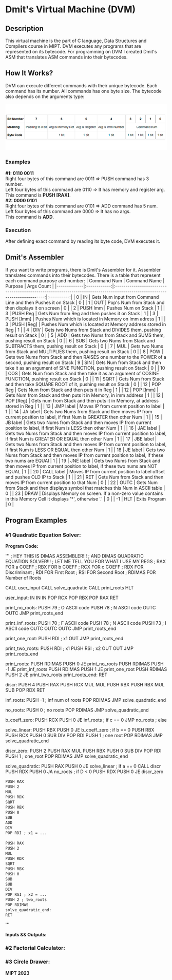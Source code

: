 

Dmit's Virtual Machine (DVM)
=========================
Description
--------------

This virtual machine is the part of C language, Data Structures and Compilers course in MIPT. 
DVM executes any programs that are represented on its bytecode.
 For programming on DVM I created Dmit's ASM that translates ASM commands into their bytecodes.

 How It Works?
--------------
DVM can execute different commands with their unique bytecode.
Each command has its number. All commands has one byte size. The bytecode also depends on the arguments type: 

![Bytecode](bytecode_expl.png)

### Examples
**#1: 0110 0011** \
Right four bytes of this command are 0011 => PUSH command has 3 number. \
Left four bytes of this command are 0110 => It has memory and register arg. \
This command is **PUSH [RAX]**. \
**#2: 0000 0101** \
 Right four bytes of this command are 0101 => ADD command has 5 num. \
Left four bytes of this command are 0000 => It has no args. \
This command is **ADD**. 
### Execution
After defining exact command by reading its byte code, DVM executes it.
## Dmit's Assembler
If you want to write programs, there is Dmit's Assembler for it.  Assembler translates commands into their bytecodes. There is a table that represent each command purpose and number:
| Command Num | Command Name |                                                           Purpose                                                          | Args Count |
|-------------|:------------:|:--------------------------------------------------------------------------------------------------------------------------:|:----------:|
|      0      |      IN      | Gets Num input from Command Line and then Pushes it on Stack                                                                 |      0     |
|      1      |      OUT     | Pop's Num from Stack and then displays it on screen                                                                        |      0     |
|      2      |   PUSH Imm   | Pushes Num on Stack                                                                                                        |      1     |
|      3      |   PUSH Reg   | Gets Num from Reg and then pushes it on Stack                                                                              |      1     |
|      3      |  PUSH [Imm]  | Pushes Num which is located in Memory on Imm adress                                                                        |      1     |
|      3      |  PUSH [Reg]  | Pushes Num which is located at Memory address stored in Reg                                                         |      1     |
|      4      |      DIV     | Gets two Nums from Stack and DIVIDES them, pushing result on Stack                                                     |      0     |
|      5      |      ADD     | Gets two Nums from Stack and SUMS them, pushing result on Stack                                                         |      0     |
|      6      |      SUB     | Gets two Nums from Stack and SUBTRACTS them, pushing result on Stack                                                  |      0     |
|      7      |      MUL     | Gets two Nums from Stack and MULTIPLIES  them, pushing result on Stack                                                  |      0     |
|      8      |      POW     | Gets two Nums from Stack and then RAISES one number to the POWER of a second, pushing result on Stack 
|      9      |      SIN     | Gets Num from Stack and then take it as an argument of SINE FUNCTION, pushing result on Stack                              |      0     |
|      10     |      COS     | Gets Num from Stack and then take it as an argument of COSINE FUNCTION, pushing result on Stack                            |      0     |
|      11     |     SQRT     | Gets Num from Stack and then take SQUARE ROOT of it, pushing result on Stack                                                |      0     |
|      12     |    POP Reg   | Gets Num from Stack and then puts it in Reg                                                                                |      1     |
|      12     |   POP [Imm]  | Gets Num from Stack and then puts it in  Memory, in imm address                                                            |      1     |
|      12     |   POP [Reg]  | Gets num from Stack and then puts it in Memory, at address stored in Reg                                                |      1     |
|      13     |   JMP label  | Moves IP from current position to label                                                                                    |      1     |
|      14     |   JA label   | Gets two Nums from Stack and then moves IP from current position to label, if first Num is GREATER then other Num          |      1     |
|      15     |   JB label   | Gets two Nums from Stack and then moves IP from current position to label, if first Num is LESS then other Num             |      1     |
|      16     |   JAE label  | Gets two Nums from Stack and then moves IP from current position to label, if first Num is GREATER OR EQUAL then other Num |      1     |
|      17     |   JBE label  | Gets two Nums from Stack and then moves IP from current position to label, if first Num is LESS OR EQUAL then other Num    |      1     |
|      18     |   JE label   | Gets two Nums from Stack and then moves IP from current position to label, if these two nums are EQUAl                     |      1     |
|      19     |   JNE label  | Gets two Nums from Stack and then moves IP from current position to label, if these two nums are NOT EQUAL                 |      1     |
|      20     |  CALL label  | Moves IP from current position to label offset and pushes OLD IP to Stack                                                         |      1     |
|      21    |      RET     | Gets Num from Stack and then moves IP from current position to that Num                                                    |      0     |
|      22     |     OUTC     | Gets Num from Stack and then displays symbol that matches this Num in ASCII table                                          |      0     |
|      23     |     DRAW     | Displays Memory on screen. If a non-zero value contains in this Memory Cell it displays '*', otherwise '.'            |      0     |
|      -1     |      HLT     | Exits Program                                                                                                              |      0     |

## Program Examples
### #1 Quadratic Equation Solver:
**Program Code:**

'''
; HEY THIS IS DIMAS ASSEMBLER!!!
; AND DIMAS QUADRATIC EQUATION SOLVER!!!
; LET ME TELL YOU FOR WHAT I USE MY REGS
; RAX FOR a COEFF 
; RBX FOR b COEFF
; RCX FOR c COEFF
; RDX FOR Discriminant
; RDI FOR First Root
; RSI FOR Second Root
; RDIMAS FOR Number of Roots

CALL user_input
CALL solve_quadratic
CALL print_roots
HLT

user_input:
	IN
	IN
	IN
	POP RCX
	POP RBX
	POP RAX
	RET

print_no_roots:
	PUSH 79 ; O ASCII code
	PUSH 78 ; N ASCII code
	OUTC
	OUTC
	JMP print_roots_end

print_inf_roots:
	PUSH 70 ; F ASCII code
	PUSH 78 ; N ASCII code
	PUSH 73 ; I ASCII code
	OUTC
	OUTC
	OUTC
	JMP print_roots_end

print_one_root:
	PUSH RDI ; x1
	OUT
	JMP print_roots_end

print_two_roots:
	PUSH RDI ; x1 
	PUSH RSI ; x2
	OUT
	OUT
	JMP print_roots_end

print_roots:
	PUSH RDIMAS
	PUSH 0
	JE print_no_roots
	PUSH RDIMAS
	PUSH -1
	JE print_inf_roots
	PUSH RDIMAS
	PUSH 1
	JE print_one_root
	PUSH RDIMAS
	PUSH 2
	JE print_two_roots
	print_roots_end:
	RET

discr:
	PUSH 4
	PUSH RAX
	PUSH RCX
	MUL
	MUL
	PUSH RBX
	PUSH RBX
	MUL
	SUB
	POP RDX
	RET

inf_roots:
	PUSH -1 ; inf num of roots
	POP RDIMAS
	JMP solve_quadratic_end

no_roots:
	PUSH 0 ; no roots
	POP RDIMAS
	JMP solve_quadratic_end

b_coeff_zero:
	PUSH RCX
	PUSH 0
	JE inf_roots ; if c == 0
	JMP no_roots ; else

solve_linear:
	PUSH RBX
	PUSH 0
	JE b_coeff_zero ; if b == 0
	PUSH RBX
	PUSH RCX
	PUSH 0
	SUB
	DIV
	POP RDI
	PUSH 1 ; one root
	POP RDIMAS
	JMP solve_quadratic_end

discr_zero:
	PUSH 2
	PUSH RAX
	MUL
	PUSH RBX
	PUSH 0
	SUB
	DIV
	POP RDI
	PUSH 1 ; one_root
	POP RDIMAS
	JMP solve_quadratic_end

solve_quadratic:
	PUSH RAX
	PUSH 0
	JE solve_linear ; if a == 0
	CALL discr
	PUSH RDX
	PUSH 0
	JA no_roots ; if D < 0
	PUSH RDX
	PUSH 0
	JE discr_zero

	PUSH RAX
	PUSH 2
	MUL
	PUSH RDX
	SQRT
	PUSH RBX
	PUSH 0
	SUB
	ADD
	DIV
	POP RDI ; x1 = ...

	PUSH RAX
	PUSH 2
	MUL
	PUSH RDX
	SQRT
	PUSH RBX
	PUSH 0
	SUB
	SUB
	DIV
	POP RSI ; x2 = ...
	PUSH 2 ; two_roots
	POP RDIMAS
	solve_quadratic_end:
	RET
'''

**Inputs && Outputs:**

### #2 Factorial Calculator:
### #3 Circle Drawer:
 **MIPT 2023**
